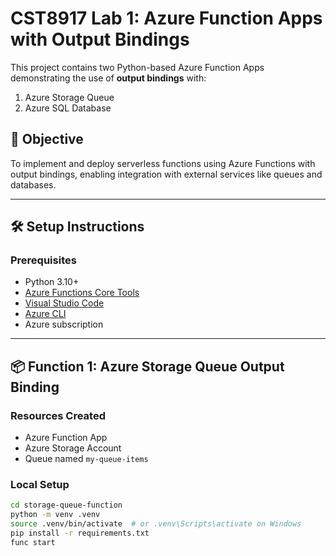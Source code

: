 # CST8917 Lab 1: Azure Function Apps with Output Bindings

This project contains two Python-based Azure Function Apps demonstrating the use of **output bindings** with:

1. Azure Storage Queue  
2. Azure SQL Database

## 📌 Objective

To implement and deploy serverless functions using Azure Functions with output bindings, enabling integration with external services like queues and databases.

---

## 🛠️ Setup Instructions

### Prerequisites

- Python 3.10+
- [Azure Functions Core Tools](https://learn.microsoft.com/en-us/azure/azure-functions/functions-run-local)
- [Visual Studio Code](https://code.visualstudio.com/)
- [Azure CLI](https://learn.microsoft.com/en-us/cli/azure/install-azure-cli)
- Azure subscription

---

## 📦 Function 1: Azure Storage Queue Output Binding

### Resources Created

- Azure Function App
- Azure Storage Account
- Queue named `my-queue-items`

### Local Setup

```bash
cd storage-queue-function
python -m venv .venv
source .venv/bin/activate  # or .venv\Scripts\activate on Windows
pip install -r requirements.txt
func start
